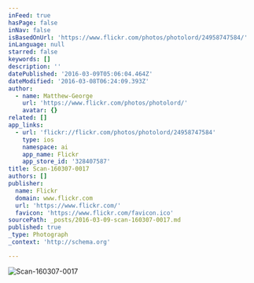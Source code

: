 ```yaml
---
inFeed: true
hasPage: false
inNav: false
isBasedOnUrl: 'https://www.flickr.com/photos/photolord/24958747584/'
inLanguage: null
starred: false
keywords: []
description: ''
datePublished: '2016-03-09T05:06:04.464Z'
dateModified: '2016-03-08T06:24:09.393Z'
author:
  - name: Matthew-George
    url: 'https://www.flickr.com/photos/photolord/'
    avatar: {}
related: []
app_links:
  - url: 'flickr://flickr.com/photos/photolord/24958747584'
    type: ios
    namespace: ai
    app_name: Flickr
    app_store_id: '328407587'
title: Scan-160307-0017
authors: []
publisher:
  name: Flickr
  domain: www.flickr.com
  url: 'https://www.flickr.com/'
  favicon: 'https://www.flickr.com/favicon.ico'
sourcePath: _posts/2016-03-09-scan-160307-0017.md
published: true
_type: Photograph
_context: 'http://schema.org'

---
```

![Scan-160307-0017](https://farm2.staticflickr.com/1473/24958747584_19c8217ca3_b.jpg)